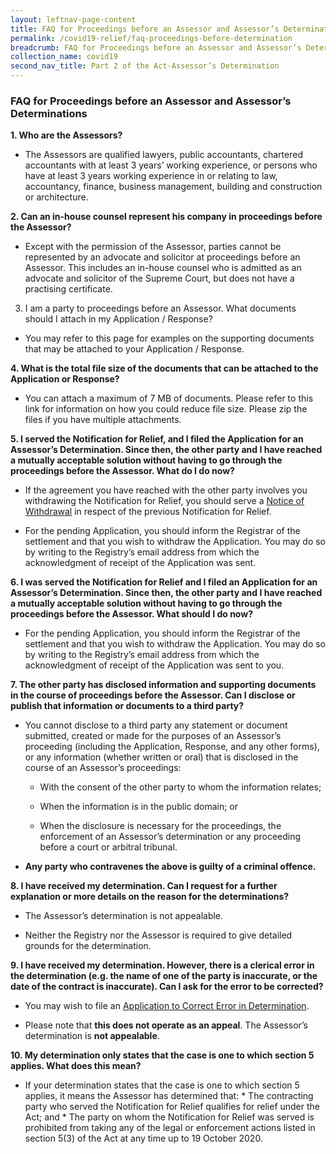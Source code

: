 ```yaml
---
layout: leftnav-page-content
title: FAQ for Proceedings before an Assessor and Assessor’s Determinations
permalink: /covid19-relief/faq-proceedings-before-determination
breadcrumb: FAQ for Proceedings before an Assessor and Assessor’s Determinations
collection_name: covid19
second_nav_title: Part 2 of the Act-Assessor’s Determination
---
```

### FAQ for Proceedings before an Assessor and Assessor’s Determinations ###

**1.	Who are the Assessors?** 
*	The Assessors are qualified lawyers, public accountants, chartered accountants with at least 3 years’ working experience, or persons who have at least 3 years working experience in or relating to law, accountancy, finance, business management, building and construction or architecture. 

**2.	Can an in-house counsel represent his company in proceedings before the Assessor?** 

*	Except with the permission of the Assessor, parties cannot be represented by an advocate and solicitor at proceedings before an Assessor. This includes an in-house counsel who is admitted as an advocate and solicitor of the Supreme Court, but does not have a practising certificate. 

3.	I am a party to proceedings before an Assessor. What documents should I attach in my Application / Response? 

*	You may refer to this page for examples on the supporting documents that may be attached to your Application / Response. 

**4.	What is the total file size of the documents that can be attached to the Application or Response?** 

*	You can attach a maximum of 7 MB of documents. Please refer to this link for information on how you could reduce file size. Please zip the files if you have multiple attachments. 

**5.	I served the Notification for Relief, and I filed the Application for an Assessor’s Determination. Since then, the other party and I have reached a mutually acceptable solution without having to go through the proceedings before the Assessor. What do I do now?**
*	If the agreement you have reached with the other party involves you withdrawing the Notification for Relief, you should serve a [Notice of Withdrawal](https://www.mlaw.gov.sg/covid19-relief/withdrawal-notification-for-relief) in respect of the previous Notification for Relief. 

*	For the pending Application, you should inform the Registrar of the settlement and that you wish to withdraw the Application. You may do so by writing to the Registry’s email address from which the acknowledgment of receipt of the Application was sent. 

**6.	I was served the Notification for Relief and I filed an Application for an Assessor’s Determination. Since then, the other party and I have reached a mutually acceptable solution without having to go through the proceedings before the Assessor. What should I do now?** 
*	For the pending Application, you should inform the Registrar of the settlement and that you wish to withdraw the Application. You may do so by writing to the Registry’s email address from which the acknowledgment of receipt of the Application was sent to you. 

**7.	The other party has disclosed information and supporting documents in the course of proceedings before the Assessor. Can I disclose or publish that information or documents to a third party?** 

*	You cannot disclose to a third party any statement or document submitted, created or made for the purposes of an Assessor’s proceeding (including the Application, Response, and any other forms), or any information (whether written or oral) that is disclosed in the course of an Assessor’s proceedings: 

	   *	With the consent of the other party to whom the information relates; 

	   *	When the information is in the public domain; or

	   *	When the disclosure is necessary for the proceedings, the enforcement of an Assessor’s determination or any proceeding before a court or arbitral tribunal. 


*	**Any party who contravenes the above is guilty of a criminal offence.** 

**8.	I have received my determination. Can I request for a further explanation or more details on the reason for the determinations?**

*	The Assessor’s determination is not appealable. 

*	Neither the Registry nor the Assessor is required to give detailed grounds for the determination.  

**9.	I have received my determination. However, there is a clerical error in the determination (e.g. the name of one of the party is inaccurate, or the date of the contract is inaccurate). Can I ask for the error to be corrected?**

*	You may wish to file an [Application to Correct Error in Determination](https://www.mlaw.gov.sg/covid19-relief/request-to-correct-error-in-assessor). 

*	Please note that **this does not operate as an appeal**. The Assessor’s determination is **not appealable**. 

**10.	My determination only states that the case is one to which section 5 applies. What does this mean?**
*	If your determination states that the case is one to which section 5 applies, it means the Assessor has determined that: 
		*	The contracting party who served the Notification for Relief qualifies for relief under the Act; and 
		*	The party on whom the Notification for Relief was served is prohibited from taking any of the legal or enforcement actions listed in section 5(3) of the Act at any time up to 19 October 2020.



